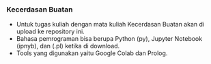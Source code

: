 <h3>Kecerdasan Buatan</h3>

- Untuk tugas kuliah dengan mata kuliah Kecerdasan Buatan akan di upload ke repository ini.
- Bahasa pemrograman bisa berupa Python (py), Jupyter Notebook (ipnyb), dan (.pl) ketika di download.
- Tools yang digunakan yaitu Google Colab dan Prolog.
